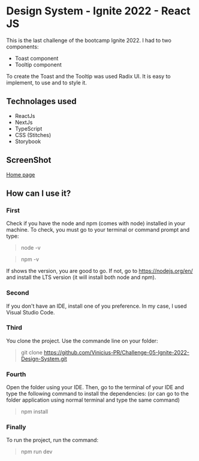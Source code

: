 # Design System - Ignite 2022 - React JS

This is the last challenge of the bootcamp Ignite 2022. I had to two components: 
* Toast component
* Tooltip component

To create the Toast and the Tooltip was used Radix UI. It is easy to implement, to use and to style it.

## Technolages used
* ReactJs
* NextJs
* TypeScript
* CSS (Stitches)
* Storybook

## ScreenShot
[Home page](screenshot/page.png)

## How can I use it?

### First
Check if you have the node and npm (comes with node) installed in your machine. To check, you must go to your terminal or command prompt and type:
> node -v

> npm -v

If shows the version, you are good to go. If not, go to https://nodejs.org/en/ and install the LTS version (it will install both node and npm).

### Second

If you don't have an IDE, install one of you preference. In my case, I used Visual Studio Code.

### Third

You clone the project. Use the commande line on your folder:
 > git clone https://github.com/Vinicius-PR/Challenge-05-Ignite-2022-Design-System.git

### Fourth
 
Open the folder using your IDE. Then, go to the terminal of your IDE and type the following command to install the dependencies: (or can go to the folder application using normal terminal and type the same command)
 > npm install
 
### Finally
 
To run the project, run the command:
 > npm run dev
